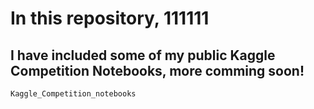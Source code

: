 # In this repository, 111111
## I have included some of my public Kaggle Competition Notebooks, more comming soon!
```
Kaggle_Competition_notebooks
```
